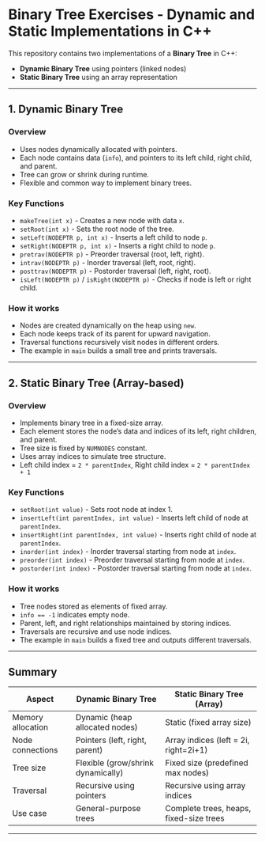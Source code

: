 # Binary Tree Exercises - Dynamic and Static Implementations in C++

This repository contains two implementations of a **Binary Tree** in C++:

- **Dynamic Binary Tree** using pointers (linked nodes)
- **Static Binary Tree** using an array representation

---

## 1. Dynamic Binary Tree

### Overview

- Uses nodes dynamically allocated with pointers.
- Each node contains data (`info`), and pointers to its left child, right child, and parent.
- Tree can grow or shrink during runtime.
- Flexible and common way to implement binary trees.

### Key Functions

- `makeTree(int x)` - Creates a new node with data `x`.
- `setRoot(int x)` - Sets the root node of the tree.
- `setLeft(NODEPTR p, int x)` - Inserts a left child to node `p`.
- `setRight(NODEPTR p, int x)` - Inserts a right child to node `p`.
- `pretrav(NODEPTR p)` - Preorder traversal (root, left, right).
- `intrav(NODEPTR p)` - Inorder traversal (left, root, right).
- `posttrav(NODEPTR p)` - Postorder traversal (left, right, root).
- `isLeft(NODEPTR p)` / `isRight(NODEPTR p)` - Checks if node is left or right child.

### How it works

- Nodes are created dynamically on the heap using `new`.
- Each node keeps track of its parent for upward navigation.
- Traversal functions recursively visit nodes in different orders.
- The example in `main` builds a small tree and prints traversals.

---

## 2. Static Binary Tree (Array-based)

### Overview

- Implements binary tree in a fixed-size array.
- Each element stores the node’s data and indices of its left, right children, and parent.
- Tree size is fixed by `NUMNODES` constant.
- Uses array indices to simulate tree structure.
- Left child index = `2 * parentIndex`, Right child index = `2 * parentIndex + 1`

### Key Functions

- `setRoot(int value)` - Sets root node at index 1.
- `insertLeft(int parentIndex, int value)` - Inserts left child of node at `parentIndex`.
- `insertRight(int parentIndex, int value)` - Inserts right child of node at `parentIndex`.
- `inorder(int index)` - Inorder traversal starting from node at `index`.
- `preorder(int index)` - Preorder traversal starting from node at `index`.
- `postorder(int index)` - Postorder traversal starting from node at `index`.

### How it works

- Tree nodes stored as elements of fixed array.
- `info == -1` indicates empty node.
- Parent, left, and right relationships maintained by storing indices.
- Traversals are recursive and use node indices.
- The example in `main` builds a fixed tree and outputs different traversals.

---

## Summary

| Aspect                 | Dynamic Binary Tree               | Static Binary Tree (Array)          |
|------------------------|---------------------------------|------------------------------------|
| Memory allocation      | Dynamic (heap allocated nodes)   | Static (fixed array size)           |
| Node connections      | Pointers (left, right, parent)   | Array indices (left = 2i, right=2i+1) |
| Tree size             | Flexible (grow/shrink dynamically)| Fixed size (predefined max nodes)  |
| Traversal             | Recursive using pointers          | Recursive using array indices       |
| Use case              | General-purpose trees             | Complete trees, heaps, fixed-size trees |

---

